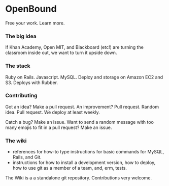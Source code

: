 # OpenBound
Free your work. Learn more. 


### The big idea
If Khan Academy, Open MIT, and Blackboard (etc!) are turning the classroom inside out, we want to turn it upside down. 


### The stack
Ruby on Rails. Javascript. MySQL. Deploy and storage on Amazon EC2 and S3. Deploys with Rubber. 


### Contributing
Got an idea? Make a pull request. An improvement? Pull request. Random idea. Pull request. We deploy at least weekly. 

Catch a bug? Make an issue. Want to send a random message with too many emojis to fit in a pull request? Make an issue. 


### The wiki
- references for how-to type instructions for basic commands for MySQL, Rails, and Git. 
- instructions for how to install a development version, how to deploy, how to use git as a member of a team, and, erm, tests. 

The Wiki is a a standalone git repository. Contributions very welcome. 



